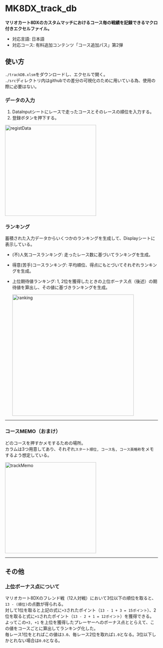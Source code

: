 # MK8DX_track_db
**マリオカート8DXのカスタムマッチにおけるコース毎の戦績を記録できるマクロ付きエクセルファイル。**  
- 対応言語: 日本語  
- 対応コース: 有料追加コンテンツ「コース追加パス」第2弾  

## 使い方
`./trackDB.xlsm`をダウンロードし、エクセルで開く。  
`./src`ディレクトリ内はgithubでの差分の可視化のために用いている為、使用の際に必要はない。

### データの入力
1. DataInputシートにレースで走ったコースとそのレースの順位を入力する。
2. 登録ボタンを押下する。

<img width="300" alt="registData" src="https://user-images.githubusercontent.com/54677286/189478406-8779796c-ba90-47bc-9b29-35e45b20a64b.png">



### ランキング
蓄積された入力データからいくつかのランキングを生成して、Displayシートに表示している。
- (不)人気コースランキング:  走ったレース数に基づいてランキングを生成。
- 得意(苦手)コースランキング: 平均順位、得点にもとづいてそれぞれランキングを生成。
- 上位期待値ランキング: 1, 2位を獲得したときの上位ボーナス点（後述）の期待値を算出し、その値に基づきランキングを生成。

  <img width="400" alt="ranking" src="https://user-images.githubusercontent.com/54677286/189478425-dc5ee28b-d3fb-4c5e-a3d9-c3da39a81089.png">


--- 


### コースMEMO（おまけ）
どのコースを押すかメモするための場所。  
カラムは3つ用意してあり、それぞれ`スタート順位, コース名, コース英略称`をメモするよう想定している。

  
<img width="300" alt="trackMemo" src="https://user-images.githubusercontent.com/54677286/189478449-717a22a7-55b0-408e-86ca-53db42e27052.png">


--- 

## その他
### 上位ボーナス点について
マリオカート8DXのフレンド戦（12人対戦）において3位以下の順位を取ると、`13 - (順位)`の点数が得られる。  
対して1位を取ると上記の式に`+3`されたポイント（`13 - 1 + 3 = 15ポイント`）、2位を取ると式に`+1`されたポイント（`13 - 2 + 1 = 12ポイント`）を獲得できる。  
よってこの`+3, +1` を上位を獲得したプレーヤーへのボーナス点ととらえて、この値をコースごとに算出してランキング化した。  
毎レース1位をとればこの値は`3.0`、毎レース2位を取れば`1.0`となる。3位以下しかとれない場合は`0.0`となる。
